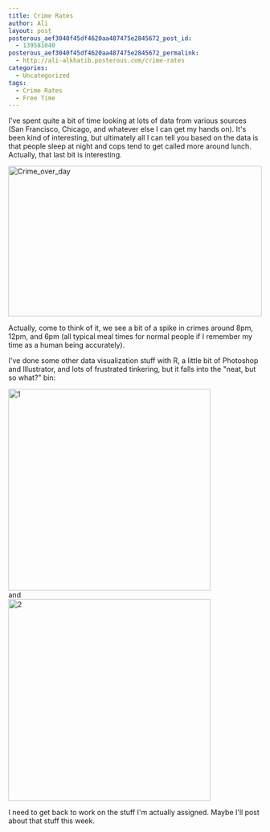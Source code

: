 ```yaml
---
title: Crime Rates
author: Ali
layout: post
posterous_aef3040f45df4620aa487475e2845672_post_id:
  - 139581040
posterous_aef3040f45df4620aa487475e2845672_permalink:
  - http://ali-alkhatib.posterous.com/crime-rates
categories:
  - Uncategorized
tags:
  - Crime Rates
  - Free Time
---
```

I've spent quite a bit of time looking at lots of data from various sources (San Francisco, Chicago, and whatever else I can get my hands on). It's been kind of interesting, but ultimately all I can tell you based on the data is that people sleep at night and cops tend to get called more around lunch. Actually, that last bit is interesting. 
<div>
  <div class='p_embed p_image_embed'><a href="http://ali-alkhatib.com/blog/content/crime_over_day.png.scaled.1000.jpg"><img width="100%" alt="Crime_over_day" height="300" src="http://ali-alkhatib.com/blog/content/crime_over_day.png.scaled.1000-300x180.jpg" /></a>
  </div>
  <p></div> <p /><div>  Actually, come to think of it, we see a bit of a spike in crimes around 8pm, 12pm, and 6pm (all typical meal times for normal people if I remember my time as a human being accurately).</div><p /><div>I've done some other data visualization stuff with R, a little bit of Photoshop and Illustrator, and lots of frustrated tinkering, but it falls into the "neat, but so what?" bin:</div><p /><div><div class='p_embed p_image_embed'><a href="http://ali-alkhatib.com/blog/content/1.png.scaled.1000.jpg"><img alt="1" height="402" src="http://ali-alkhatib.com/blog/content/1.png.scaled.1000-300x241.jpg" /></a></div></div><div>and</div><div><div class='p_embed p_image_embed'><a href="http://ali-alkhatib.com/blog/content/2.png.scaled.1000.jpg"><img alt="2" height="402" src="http://ali-alkhatib.com/blog/content/2.png.scaled.1000-300x241.jpg" /></a></div><p><p /><div>I need to get back to work on the stuff I'm actually assigned. Maybe I'll post about that stuff this week.</div></div>
